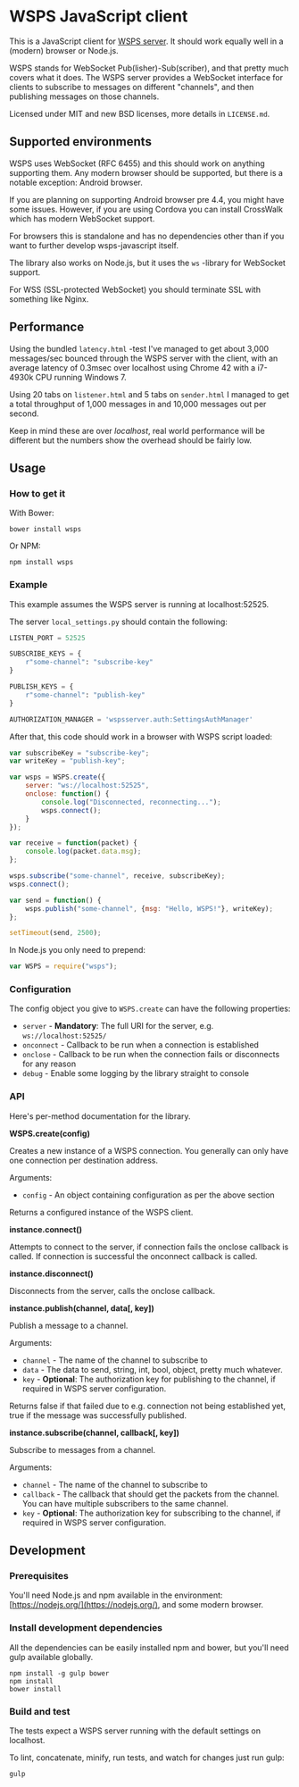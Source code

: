 # WSPS JavaScript client

This is a JavaScript client for [WSPS server](http://github.com/lietu/wsps-server). It should work equally well in a (modern) browser or Node.js.
 
WSPS stands for WebSocket Pub(lisher)-Sub(scriber), and that pretty much covers what it does. The WSPS server provides a WebSocket interface for clients to subscribe to messages on different "channels", and then publishing messages on those channels.

Licensed under MIT and new BSD licenses, more details in `LICENSE.md`.


## Supported environments

WSPS uses WebSocket (RFC 6455) and this should work on anything supporting them.
Any modern browser should be supported, but there is a notable exception: Android browser.

If you are planning on supporting Android browser pre 4.4, you might have some issues. However, if you are using Cordova you can install CrossWalk which has modern WebSocket support.

For browsers this is standalone and has no dependencies other than if you want to further develop wsps-javascript itself.

The library also works on Node.js, but it uses the `ws` -library for WebSocket support.

For WSS (SSL-protected WebSocket) you should terminate SSL with something like Nginx.


## Performance

Using the bundled `latency.html` -test I've managed to get about 3,000 messages/sec bounced through the WSPS server with the client, with an average latency of 0.3msec over localhost using Chrome 42 with a i7-4930k CPU running Windows 7.

Using 20 tabs on `listener.html` and 5 tabs on `sender.html` I managed to get a total throughput of 1,000 messages in and 10,000 messages out per second.

Keep in mind these are over *localhost*, real world performance will be different but the numbers show the overhead should be fairly low.


## Usage

### How to get it

With Bower:
```
bower install wsps
```

Or NPM:
```
npm install wsps
```


### Example

This example assumes the WSPS server is running at localhost:52525.

The server `local_settings.py` should contain the following:

```python
LISTEN_PORT = 52525

SUBSCRIBE_KEYS = {
    r"some-channel": "subscribe-key"
}

PUBLISH_KEYS = {
    r"some-channel": "publish-key"
}

AUTHORIZATION_MANAGER = 'wspsserver.auth:SettingsAuthManager'
```

After that, this code should work in a browser with WSPS script loaded:
```javascript
var subscribeKey = "subscribe-key";
var writeKey = "publish-key";

var wsps = WSPS.create({
    server: "ws://localhost:52525",
    onclose: function() {
        console.log("Disconnected, reconnecting...");
        wsps.connect();
    }
});

var receive = function(packet) {
    console.log(packet.data.msg);
};

wsps.subscribe("some-channel", receive, subscribeKey);
wsps.connect();

var send = function() {
    wsps.publish("some-channel", {msg: "Hello, WSPS!"}, writeKey);
};

setTimeout(send, 2500);
```

In Node.js you only need to prepend:
```javascript
var WSPS = require("wsps");
```


### Configuration

The config object you give to `WSPS.create` can have the following properties:
 * `server` - **Mandatory**: The full URI for the server, e.g. `ws://localhost:52525/`
 * `onconnect` - Callback to be run when a connection is established
 * `onclose` - Callback to be run when the connection fails or disconnects for any reason
 * `debug` - Enable some logging by the library straight to console

 
### API
 
Here's per-method documentation for the library.

**WSPS.create(config)**

Creates a new instance of a WSPS connection. You generally can only have one connection per destination address.

Arguments:

 * `config` - An object containing configuration as per the above section

Returns a configured instance of the WSPS client.


**instance.connect()**

Attempts to connect to the server, if connection fails the onclose callback is called. If connection is successful the onconnect callback is called.


**instance.disconnect()**

Disconnects from the server, calls the onclose callback.


**instance.publish(channel, data[, key])**

Publish a message to a channel.

Arguments:

 * `channel` - The name of the channel to subscribe to
 * `data` - The data to send, string, int, bool, object, pretty much whatever.
 * `key` - **Optional**: The authorization key for publishing to the channel, if required in WSPS server configuration.

Returns false if that failed due to e.g. connection not being established yet, true if the message was successfully published.


**instance.subscribe(channel, callback[, key])**

Subscribe to messages from a channel.

Arguments:

 * `channel` - The name of the channel to subscribe to
 * `callback` - The callback that should get the packets from the channel. You can have multiple subscribers to the same channel.
 * `key` - **Optional**: The authorization key for subscribing to the channel, if required in WSPS server configuration.


## Development

### Prerequisites

You'll need Node.js and npm available in the environment: [https://nodejs.org/](https://nodejs.org/), and some modern browser.


### Install development dependencies

All the dependencies can be easily installed npm and bower, but you'll need gulp available globally.

```
npm install -g gulp bower
npm install
bower install
```


### Build and test 

The tests expect a WSPS server running with the default settings on localhost.

To lint, concatenate, minify, run tests, and watch for changes just run gulp:
```
gulp
```
